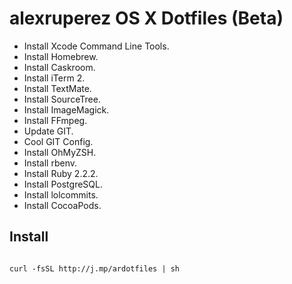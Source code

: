 # alexruperez OS X Dotfiles (Beta)

- Install Xcode Command Line Tools.
- Install Homebrew.
- Install Caskroom.
- Install iTerm 2.
- Install TextMate.
- Install SourceTree.
- Install ImageMagick.
- Install FFmpeg.
- Update GIT.
- Cool GIT Config.
- Install OhMyZSH.
- Install rbenv.
- Install Ruby 2.2.2.
- Install PostgreSQL.
- Install lolcommits.
- Install CocoaPods.

## Install

```shell

curl -fsSL http://j.mp/ardotfiles | sh
```
